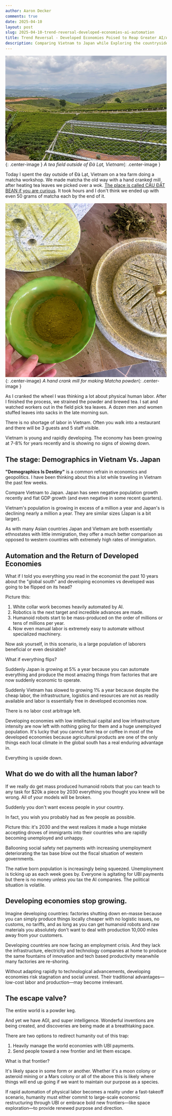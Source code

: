 ```yaml
---
author: Aaron Decker
comments: true
date: 2025-04-10
layout: post
slug: 2025-04-10-trend-reversal-developed-economies-ai-automation
title: Trend Reversal - Developed Economies Poised to Reap Greater AI/Automation Benefits
description: Comparing Vietnam to Japan while Exploring the countryside in Đà Lạt. Why developed economies like Japan will benefit more from AI and robotic automation compared to developing economies like Vietnam, leveraging existing infrastructure and efficiency.
---
```


![tea field Đà Lạt Vietnam](/images/blog/matcha/tea-field-4-10-2025.jpg){: .center-image }
_A tea field outside of Đà Lạt, Vietnam_{: .center-image }

Today I spent the day outside of Đà Lạt, Vietnam on a tea farm doing a matcha workshop. We made matcha the old way with a hand cranked mill after heating tea leaves we picked over a wok. [The place is called CẦU ĐẤT BEAN if you are curious](https://maps.app.goo.gl/BvocjnQdRt4zWaq57). It took hours and I don't think we ended up with even 50 grams of matcha each by the end of it.

![making tea with a mill](/images/blog/matcha/matcha-workshop-4-10-2025.jpg){: .center-image}
_A hand crank mill for making Matcha powder_{: .center-image }

As I cranked the wheel I was thinking a lot about physical human labor. After I finished the process, we strained the powder and brewed tea. I sat and watched workers out in the field pick tea leaves. A dozen men and women stuffed leaves into sacks in the late morning sun.

There is no shortage of labor in Vietnam. Often you walk into a restaurant and there will be 3 guests and 5 staff visible.

Vietnam is young and rapidly developing. The economy has been growing at 7-8% for years recently and is showing no signs of slowing down.

## The stage: Demographics in Vietnam Vs. Japan

**"Demographics Is Destiny"** is a common refrain in economics and geopolitics. I have been thinking about this a lot while traveling in Vietnam the past few weeks.

Compare Vietnam to Japan. Japan has seen negative population growth recently and flat GDP growth (and even negative in some recent quarters).

Vietnam's population is growing in excess of a million a year and Japan's is declining nearly a million a year. They are similar sizes (Japan is a bit larger).

As with many Asian countries Japan and Vietnam are both essentially ethnostates with little immigration, they offer a much better comparison as opposed to western countries with extremely high rates of immigration.

## Automation and the Return of Developed Economies

What if I told you everything you read in the economist the past 10 years about the "global south" and developing economies vs developed was going to be flipped on its head?

Picture this:

1. White collar work becomes heavily automated by AI.
2. Robotics is the next target and incredible advances are made.
3. Humanoid robots start to be mass-produced on the order of millions or tens of millions per year.
4. Now even manual labor is extremely easy to automate without specialized machinery.

Now ask yourself, in this scenario, is a large population of laborers beneficial or even desirable?

What if everything flips?

Suddenly Japan is growing at 5% a year because you can automate everything and produce the most amazing things from factories that are now suddenly economic to operate.

Suddenly Vietnam has slowed to growing 1% a year because despite the cheap labor, the infrastructure, logistics and resources are not as readily available and labor is essentially free in developed economies now.

There is no labor cost arbitrage left.

Developing economies with low intellectual capital and low infrastructure intensity are now left with nothing going for them and a huge unemployed population. It's lucky that you cannot farm tea or coffee in most of the developed economies because agricultural products are one of the only things each local climate in the global south has a real enduring advantage in.

Everything is upside down.

## What do we do with all the human labor?

If we really do get mass produced humanoid robots that you can teach to any task for $20k a piece by 2030 everything you thought you knew will be wrong. All of your models will be broken.

Suddenly you don't want excess people in your country.

In fact, you wish you probably had as few people as possible.

Picture this: it's 2030 and the west realizes it made a huge mistake accepting droves of immigrants into their countries who are rapidly becoming unemployed and unhappy.

Ballooning social safety net payments with increasing unemployment deteriorating the tax base blow out the fiscal situation of western governments.

The native born population is increasingly being squeezed. Unemployment is ticking up as each week goes by. Everyone is agitating for UBI payments but there is no money unless you tax the AI companies. The political situation is volatile.

## Developing economies stop growing.

Imagine developing countries: factories shutting down en-masse because you can simply produce things locally cheaper with no logistic issues, no customs, no tariffs, and as long as you can get humanoid robots and raw materials you absolutely don't want to deal with production 10,000 miles away from your customers.

Developing countries are now facing an employment crisis. And they lack the infrastructure, electricity and technology companies at home to produce the same fountains of innovation and tech based productivity meanwhile many factories are re-shoring.

Without adapting rapidly to technological advancements, developing economies risk stagnation and social unrest. Their traditional advantages—low-cost labor and production—may become irrelevant.

## The escape valve?

The entire world is a powder keg.

And yet we have AGI, and super intelligence. Wonderful inventions are being created, and discoveries are being made at a breathtaking pace.

There are two options to redirect humanity out of this trap:

1. Heavily manage the world economies with UBI payments.
2. Send people toward a new frontier and let them escape.

What is that frontier?

It's likely space in some form or another. Whether it's a moon colony or asteroid mining or a Mars colony or all of the above this is likely where things will end up going if we want to maintain our purpose as a species.

If rapid automation of physical labor becomes a reality under a fast-takeoff scenario, humanity must either commit to large-scale economic restructuring through UBI or embrace bold new frontiers—like space exploration—to provide renewed purpose and direction.
